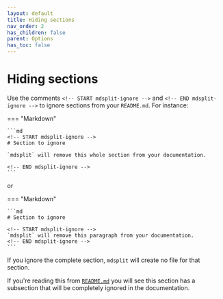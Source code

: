 ```yaml
---
layout: default
title: Hiding sections
nav_order: 2
has_children: false
parent: Options
has_toc: false
---
```

# Hiding sections

Use the comments `<!-- START mdsplit-ignore -->` and `<!-- END mdsplit-ignore -->` to ignore sections from
your `README.md`. For instance:

=== "Markdown"

    ```md
    <!-- START mdsplit-ignore -->
    # Section to ignore
    
    `mdsplit` will remove this whole section from your documentation.
    
    <!-- END mdsplit-ignore -->
    ```

or

=== "Markdown"

    ```md
    # Section to ignore
    
    <!-- START mdsplit-ignore -->
    `mdsplit` will remove this paragraph from your documentation.
    <!-- END mdsplit-ignore -->
    ```

If you ignore the complete section, `mdsplit` will create no file for that section.

If you're reading this from [`README.md`](https://github.com/alandefreitas/mdsplit/blob/master/README.md) you will see this section has a subsection that will be completely
ignored in the documentation.




<!-- Generated with mdsplit: https://github.com/alandefreitas/mdsplit -->
